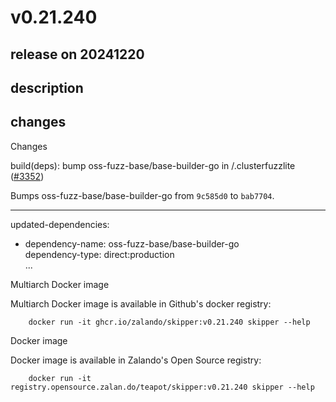 # v0.21.240

## release on 20241220

## description

## changes

Changes

build(deps): bump oss-fuzz-base/base-builder-go in /.clusterfuzzlite (<a class="issue-link js-issue-link" data-error-text="Failed to load title" data-id="2750042991" data-permission-text="Title is private" data-url="https://github.com/zalando/skipper/issues/3352" data-hovercard-type="pull_request" data-hovercard-url="/zalando/skipper/pull/3352/hovercard" href="https://github.com/zalando/skipper/pull/3352">#3352</a>)

Bumps oss-fuzz-base/base-builder-go from <code>9c585d0</code> to <code>bab7704</code>.

*** ** * ** ***

updated-dependencies:

* dependency-name: oss-fuzz-base/base-builder-go  
  dependency-type: direct:production  
  ...

Multiarch Docker image

Multiarch Docker image is available in Github's docker registry:

        docker run -it ghcr.io/zalando/skipper:v0.21.240 skipper --help

Docker image

Docker image is available in Zalando's Open Source registry:

        docker run -it registry.opensource.zalan.do/teapot/skipper:v0.21.240 skipper --help

